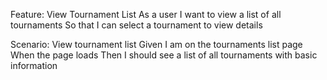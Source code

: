 Feature: View Tournament List
  As a user
  I want to view a list of all tournaments
  So that I can select a tournament to view details

Scenario: View tournament list
  Given I am on the tournaments list page
  When the page loads
  Then I should see a list of all tournaments with basic information
